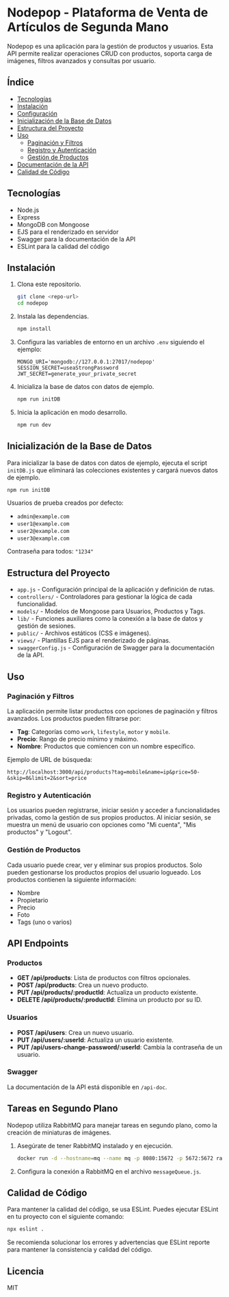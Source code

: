 
# Nodepop - Plataforma de Venta de Artículos de Segunda Mano

Nodepop es una aplicación para la gestión de productos y usuarios. Esta API permite realizar operaciones CRUD con productos, soporta carga de imágenes, filtros avanzados y consultas por usuario.

## Índice

- [Tecnologías](#tecnologías)
- [Instalación](#instalación)
- [Configuración](#configuración)
- [Inicialización de la Base de Datos](#inicialización-de-la-base-de-datos)
- [Estructura del Proyecto](#estructura-del-proyecto)
- [Uso](#uso)
  - [Paginación y Filtros](#paginación-y-filtros)
  - [Registro y Autenticación](#registro-y-autenticación)
  - [Gestión de Productos](#gestión-de-productos)
- [Documentación de la API](#documentación-de-la-api)
- [Calidad de Código](#calidad-de-código)

## Tecnologías

- Node.js
- Express
- MongoDB con Mongoose
- EJS para el renderizado en servidor
- Swagger para la documentación de la API
- ESLint para la calidad del código

## Instalación

1. Clona este repositorio.
    ```bash
    git clone <repo-url>
    cd nodepop
    ```
2. Instala las dependencias.
    ```bash
    npm install
    ```
3. Configura las variables de entorno en un archivo `.env` siguiendo el ejemplo:
    ```env
    MONGO_URI='mongodb://127.0.0.1:27017/nodepop'
    SESSION_SECRET=useaStrongPassword 
    JWT_SECRET=generate_your_private_secret
    ```
4. Inicializa la base de datos con datos de ejemplo.
    ```bash
    npm run initDB
    ```
5. Inicia la aplicación en modo desarrollo.
    ```bash
    npm run dev
    ```

## Inicialización de la Base de Datos

Para inicializar la base de datos con datos de ejemplo, ejecuta el script `initDB.js` que eliminará las colecciones existentes y cargará nuevos datos de ejemplo.

```bash
npm run initDB
```

Usuarios de prueba creados por defecto:
- `admin@example.com`
- `user1@example.com`
- `user2@example.com`
- `user3@example.com`

Contraseña para todos: `"1234"`

## Estructura del Proyecto

- `app.js` - Configuración principal de la aplicación y definición de rutas.
- `controllers/` - Controladores para gestionar la lógica de cada funcionalidad.
- `models/` - Modelos de Mongoose para Usuarios, Productos y Tags.
- `lib/` - Funciones auxiliares como la conexión a la base de datos y gestión de sesiones.
- `public/` - Archivos estáticos (CSS e imágenes).
- `views/` - Plantillas EJS para el renderizado de páginas.
- `swaggerConfig.js` - Configuración de Swagger para la documentación de la API.

## Uso

### Paginación y Filtros

La aplicación permite listar productos con opciones de paginación y filtros avanzados. Los productos pueden filtrarse por:

- **Tag**: Categorías como `work`, `lifestyle`, `motor` y `mobile`.
- **Precio**: Rango de precio mínimo y máximo.
- **Nombre**: Productos que comiencen con un nombre específico.

Ejemplo de URL de búsqueda:
```
http://localhost:3000/api/products?tag=mobile&name=ip&price=50-&skip=0&limit=2&sort=price
```

### Registro y Autenticación

Los usuarios pueden registrarse, iniciar sesión y acceder a funcionalidades privadas, como la gestión de sus propios productos. Al iniciar sesión, se muestra un menú de usuario con opciones como "Mi cuenta", "Mis productos" y "Logout".

### Gestión de Productos

Cada usuario puede crear, ver y eliminar sus propios productos. Solo pueden gestionarse los productos propios del usuario logueado. Los productos contienen la siguiente información:

- Nombre
- Propietario
- Precio
- Foto
- Tags (uno o varios)

## API Endpoints

### Productos
- **GET /api/products**: Lista de productos con filtros opcionales.
- **POST /api/products**: Crea un nuevo producto.
- **PUT /api/products/:productId**: Actualiza un producto existente.
- **DELETE /api/products/:productId**: Elimina un producto por su ID.

### Usuarios
- **POST /api/users**: Crea un nuevo usuario.
- **PUT /api/users/:userId**: Actualiza un usuario existente.
- **PUT /api/users-change-password/:userId**: Cambia la contraseña de un usuario.

### Swagger

La documentación de la API está disponible en `/api-doc`.

## Tareas en Segundo Plano

Nodepop utiliza RabbitMQ para manejar tareas en segundo plano, como la creación de miniaturas de imágenes.

1. Asegúrate de tener RabbitMQ instalado y en ejecución.
    ```bash
    docker run -d --hostname=mq --name mq -p 8080:15672 -p 5672:5672 rabbitmq:3-management
    ```
2. Configura la conexión a RabbitMQ en el archivo `messageQueue.js`.

## Calidad de Código

Para mantener la calidad del código, se usa ESLint. Puedes ejecutar ESLint en tu proyecto con el siguiente comando:

```bash
npx eslint .
```

Se recomienda solucionar los errores y advertencias que ESLint reporte para mantener la consistencia y calidad del código.

## Licencia

MIT
